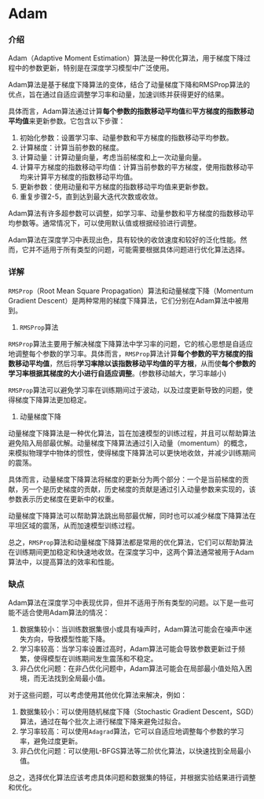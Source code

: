 # Adam
### 介绍

Adam（Adaptive Moment Estimation）算法是一种优化算法，用于梯度下降过程中的参数更新，特别是在深度学习模型中广泛使用。

Adam算法是基于梯度下降算法的变体，结合了动量梯度下降和RMSProp算法的优点，旨在通过自适应调整学习率和动量，加速训练并获得更好的结果。

具体而言，Adam算法通过计算**每个参数的指数移动平均值**和**平方梯度的指数移动平均值**来更新参数。它包含以下步骤：

1. 初始化参数：设置学习率、动量参数和平方梯度的指数移动平均参数。
2. 计算梯度：计算当前参数的梯度。
3. 计算动量：计算动量向量，考虑当前梯度和上一次动量向量。
4. 计算平方梯度的指数移动平均值：计算当前参数的平方梯度，使用指数移动平均来计算平方梯度的指数移动平均值。
5. 更新参数：使用动量和平方梯度的指数移动平均值来更新参数。
6. 重复步骤2-5，直到达到最大迭代次数或收敛。

Adam算法有许多超参数可以调整，如学习率、动量参数和平方梯度的指数移动平均参数等。通常情况下，可以使用默认值或根据经验进行调整。

Adam算法在深度学习中表现出色，具有较快的收敛速度和较好的泛化性能。然而，它并不适用于所有类型的问题，可能需要根据具体问题进行优化算法选择。

### 详解

`RMSProp`（Root Mean Square Propagation）算法和动量梯度下降（Momentum Gradient Descent）是两种常用的梯度下降算法，它们分别在Adam算法中被用到。

1. `RMSProp`算法

`RMSProp`算法主要用于解决梯度下降算法中学习率的问题，它的核心思想是自适应地调整每个参数的学习率。具体而言，`RMSProp`算法计算**每个参数的平方梯度的指数移动平均值**，然后将**学习率除以该指数移动平均值的平方根**，从而使**每个参数的学习率根据其梯度的大小进行自适应调整**。(参数移动越大，学习率越小)

`RMSProp`算法可以避免学习率在训练期间过于波动，以及过度更新导致的问题，使得梯度下降算法更加稳定。

1. 动量梯度下降

动量梯度下降算法是一种优化算法，旨在加速模型的训练过程，并且可以帮助算法避免陷入局部最优解。动量梯度下降算法通过引入动量（momentum）的概念，来模拟物理学中物体的惯性，使得梯度下降算法可以更快地收敛，并减少训练期间的震荡。

具体而言，动量梯度下降算法将梯度的更新分为两个部分：一个是当前梯度的贡献，另一个是历史梯度的贡献，历史梯度的贡献是通过引入动量参数来实现的，该参数表示历史梯度在更新中的权重。

动量梯度下降算法可以帮助算法跳出局部最优解，同时也可以减少梯度下降算法在平坦区域的震荡，从而加速模型训练过程。

总之，`RMSProp`算法和动量梯度下降算法都是常用的优化算法，它们可以帮助算法在训练期间更加稳定和快速地收敛。在深度学习中，这两个算法通常被用于Adam算法中，以提高算法的效率和性能。

###  缺点

Adam算法在深度学习中表现优异，但并不适用于所有类型的问题。以下是一些可能不适合使用Adam算法的情况：

1. 数据集较小：当训练数据集很小或具有噪声时，Adam算法可能会在噪声中迷失方向，导致模型性能下降。
2. 学习率较高：当学习率设置过高时，Adam算法可能会导致参数更新过于频繁，使得模型在训练期间发生震荡和不稳定。
3. 非凸优化问题：在非凸优化问题中，Adam算法可能会在局部最小值处陷入困境，而无法找到全局最小值。

对于这些问题，可以考虑使用其他优化算法来解决，例如：

1. 数据集较小：可以使用随机梯度下降（Stochastic Gradient Descent，SGD）算法，通过在每个批次上进行梯度下降来避免过拟合。
2. 学习率较高：可以使用`Adagrad`算法，它可以自适应地调整每个参数的学习率，避免过度更新。
3. 非凸优化问题：可以使用L-BFGS算法等二阶优化算法，以快速找到全局最小值。

总之，选择优化算法应该考虑具体问题和数据集的特征，并根据实验结果进行调整和优化。